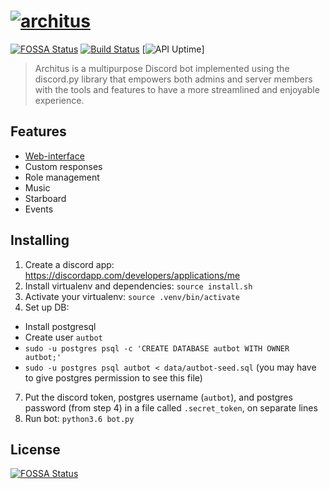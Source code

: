 # [![architus](https://i.imgur.com/qfPmMBW.png)](https://archit.us)

[![FOSSA Status](https://app.fossa.com/api/projects/git%2Bgithub.com%2Farchitus%2Farchitus.svg?type=shield)](https://app.fossa.com/projects/git%2Bgithub.com%2Farchitus%2Farchitus?ref=badge_shield) [![Build Status](https://travis-ci.org/architus/architus.svg?branch=develop)](https://travis-ci.org/architus/archit.us) [![API Uptime](https://img.shields.io/uptimerobot/ratio/7/m782992399-3443671051db8aeaecfe7434.svg?label=API%20uptime)]

> Architus is a multipurpose Discord bot implemented using the discord.py library that empowers both admins and server members with the tools and features to have a more streamlined and enjoyable experience.

## Features

* [Web-interface](https://archit.us/app)
* Custom responses
* Role management
* Music
* Starboard
* Events

## Installing

1. Create a discord app: https://discordapp.com/developers/applications/me 
3. Install virtualenv and dependencies: `source install.sh`
4. Activate your virtualenv: `source .venv/bin/activate`
5. Set up DB:
* Install postgresql
* Create user `autbot`
*  `sudo -u postgres psql -c 'CREATE DATABASE autbot WITH OWNER autbot;'`
*  `sudo -u postgres psql autbot < data/autbot-seed.sql` (you may have to give postgres permission to see this file)
7. Put the discord token, postgres username (`autbot`), and postgres password (from step 4) in a file called `.secret_token`, on separate lines
8. Run bot: `python3.6 bot.py`

## License
[![FOSSA Status](https://app.fossa.io/api/projects/git%2Bgithub.com%2Farchitus%2Farchitus.svg?type=large)](https://app.fossa.io/projects/git%2Bgithub.com%2Farchitus%2Farchitus?ref=badge_large)
